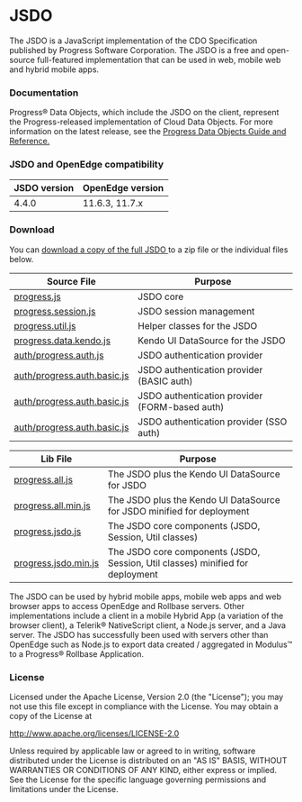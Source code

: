 # JSDO
The JSDO is a JavaScript implementation of the CDO Specification published by Progress Software Corporation.
The JSDO is a free and open-source full-featured implementation that can be used in web, mobile web and hybrid mobile apps. 

### Documentation
Progress® Data Objects, which include the JSDO on the client, represent the Progress-released implementation of Cloud Data Objects. For more information on the latest release, see the <a href="https://documentation.progress.com/output/pdo">Progress Data Objects Guide and Reference.</a>

### JSDO and OpenEdge compatibility
| JSDO version | OpenEdge version |
|----|----|
| 4.4.0 | 11.6.3, 11.7.x |

### Download<a name="download"></a>
You can <a href="https://github.com/CloudDataObject/JSDO/zipball/master">download a copy of the full JSDO </a> to a zip file or the individual files below.


| Source File| Purpose | 
| ---------- | ------- | 
| [progress.js](https://github.com/CloudDataObject/JSDO/blob/master/src/progress.js) | JSDO core |
| [progress.session.js](https://github.com/CloudDataObject/JSDO/blob/master/src/progress.session.js) | JSDO session management |
| [progress.util.js](https://github.com/CloudDataObject/JSDO/blob/master/src/progress.util.js) | Helper classes for the JSDO |
| [progress.data.kendo.js](https://github.com/CloudDataObject/JSDO/blob/master/src/progress.data.kendo.js) | Kendo UI DataSource for the JSDO |
| [auth/progress.auth.js](https://github.com/CloudDataObject/JSDO/blob/master/src/auth/progress.auth.js) | JSDO authentication provider |
| [auth/progress.auth.basic.js](https://github.com/CloudDataObject/JSDO/blob/master/src/auth/progress.auth.basic.js) | JSDO authentication provider (BASIC auth) |
| [auth/progress.auth.basic.js](https://github.com/CloudDataObject/JSDO/blob/master/src/auth/progress.auth.form.js) | JSDO authentication provider (FORM-based auth) |
| [auth/progress.auth.basic.js](https://github.com/CloudDataObject/JSDO/blob/master/src/auth/progress.auth.sso.js) | JSDO authentication provider (SSO auth) |


| Lib File| Purpose | 
| ------- | ------- | 
| [progress.all.js](https://github.com/CloudDataObject/JSDO/blob/master/lib/progress.all.js) | The JSDO plus the Kendo UI DataSource for JSDO |
| [progress.all.min.js](https://github.com/CloudDataObject/JSDO/blob/master/lib/progress.all.min.js) | The JSDO plus the Kendo UI DataSource for JSDO minified for deployment |
| [progress.jsdo.js](https://github.com/CloudDataObject/JSDO/blob/master/lib/progress.jsdo.js) | The JSDO core components (JSDO, Session, Util classes) |
| [progress.jsdo.min.js](https://github.com/CloudDataObject/JSDO/blob/master/lib/progress.jsdo.min.js) | The JSDO core components (JSDO, Session, Util classes) minified for deployment |

The JSDO can be used by hybrid mobile apps, mobile web apps and web browser apps to access OpenEdge and Rollbase servers. Other implementations include a client in a mobile Hybrid App (a variation of the browser client), a Telerik® NativeScript client, a Node.js server, and a Java server. The JSDO has successfully been used with servers other than OpenEdge such as Node.js to export data created / aggregated in Modulus™ to a Progress® Rollbase Application.

### License
Licensed under the Apache License, Version 2.0 (the "License"); you may not use this file except in compliance with the License. You may obtain a copy of the License at

http://www.apache.org/licenses/LICENSE-2.0

Unless required by applicable law or agreed to in writing, software distributed under the License is distributed on an "AS IS" BASIS, WITHOUT WARRANTIES OR CONDITIONS OF ANY KIND, either express or implied. See the License for the specific language governing permissions and limitations under the License.
